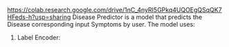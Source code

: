 https://colab.research.google.com/drive/1nC_4nyRI5GPkq4UQOEgQSqQK7HFeds-h?usp=sharing
Disease Predictor is a model that predicts the Disease corresponding input Symptoms by user.
The model uses:
1. Label Encoder: 
